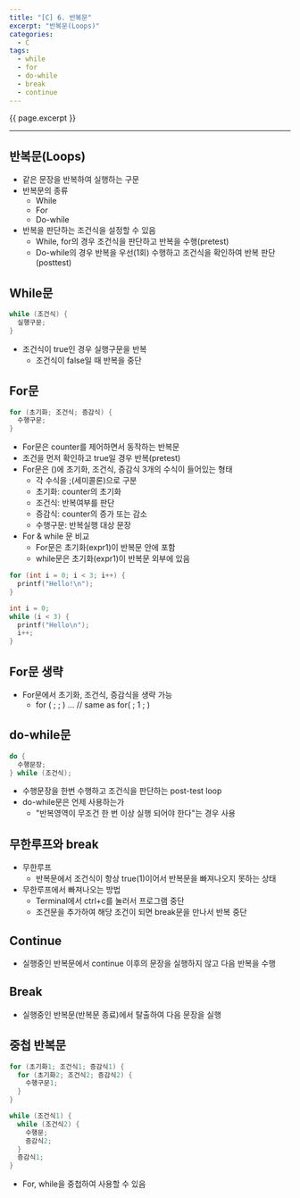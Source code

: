 ```yaml
---
title: "[C] 6. 반복문"
excerpt: "반복문(Loops)"
categories:
  - C
tags:
  - while
  - for
  - do-while
  - break
  - continue
---
```

{{ page.excerpt }}
* * *

## 반복문(Loops)
- 같은 문장을 반복하여 실행하는 구문
- 반복문의 종류
  - While
  - For
  - Do-while
- 반복을 판단하는 조건식을 설정할 수 있음
  - While, for의 경우 조건식을 판단하고 반복을 수행(pretest)
  - Do-while의 경우 반복을 우선(1회) 수행하고 조건식을 확인하여 반복 판단(posttest)

## While문
```c
while (조건식) {
  실행구문;
}
```
- 조건식이 true인 경우 실행구문을 반복
  - 조건식이 false일 때 반복을 중단

## For문
```c
for (초기화; 조건식; 증감식) {
  수행구문;
}
```
- For문은 counter를 제어하면서 동작하는 반복문
- 조건을 먼저 확인하고 true일 경우 반복(pretest)
- For문은 ()에 초기화, 조건식, 증감식 3개의 수식이 들어있는 형태
  - 각 수식을 ;(세미콜론)으로 구분
  - 초기화: counter의 초기화
  - 조건식: 반복여부를 판단
  - 증감식: counter의 증가 또는 감소
  - 수행구문: 반복실행 대상 문장
- For & while 문 비교
  - For문은 초기화(expr1)이 반복문 안에 포함
  - while문은 초기화(expr1)이 반복문 외부에 있음

```c
for (int i = 0; i < 3; i++) {
  printf("Hello!\n");
}
```

```c
int i = 0;
while (i < 3) {
  printf("Hello\n");
  i++;
}
```

## For문 생략
- For문에서 초기화, 조건식, 증감식을 생략 가능
  - for ( ; ; ) ... // same as for( ; 1 ; )

## do-while문
```c
do {
  수행문장;
} while (조건식);
```
- 수행문장을 한번 수행하고 조건식을 판단하는 post-test loop
- do-while문은 언제 사용하는가
  - "반복영역이 무조건 한 번 이상 실행 되어야 한다"는 경우 사용

## 무한루프와 break
- 무한루프
  - 반복문에서 조건식이 항상 true(1)이어서 반복문을 빠져나오지 못하는 상태
- 무한루프에서 빠져나오는 방법
  - Terminal에서 ctrl+c를 눌러서 프로그램 중단
  - 조건문을 추가하여 해당 조건이 되면 break문을 만나서 반복 중단

## Continue
- 실행중인 반복문에서 continue 이후의 문장을 실행하지 않고 다음 반복을 수행

## Break
- 실행중인 반복문(반복문 종료)에서 탈출하여 다음 문장을 실행

## 중첩 반복문
```c
for (초기화1; 조건식1; 증감식1) {
  for (초기화2; 조건식2; 증감식2) {
    수행구문1;
  }
}
```

```c
while (조건식1) {
  while (조건식2) {
    수행문;
    증감식2;
  }
  증감식1;
}
```
- For, while을 중첩하여 사용할 수 있음
